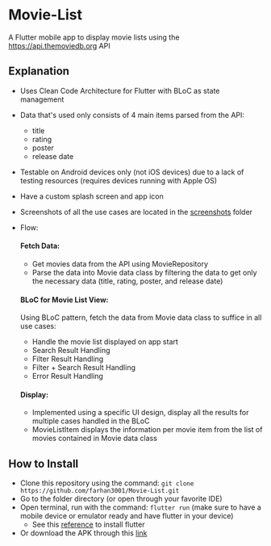 # Movie-List

A Flutter mobile app to display movie lists using the https://api.themoviedb.org API

## Explanation

- Uses Clean Code Architecture for Flutter with BLoC as state management
  
- Data that's used only consists of 4 main items parsed from the API:
  -  title
  -  rating
  -  poster
  -  release date

- Testable on Android devices only (not iOS devices) due to a lack of testing resources (requires devices running with Apple OS)
  
- Have a custom splash screen and app icon
  
- Screenshots of all the use cases are located in the [screenshots](https://github.com/farhan3001/Movie-List/tree/master/screenshots) folder
    
- Flow:
  #### Fetch Data:
    - Get movies data from the API using MovieRepository
    - Parse the data into Movie data class by filtering the data to get only the necessary data (title, rating, poster, and release date)
  #### BLoC for Movie List View:
    Using BLoC pattern, fetch the data from Movie data class to suffice in all use cases:
  
    - Handle the movie list displayed on app start
    - Search Result Handling
    - Filter Result Handling
    - Filter + Search Result Handling
    - Error Result Handling
  #### Display:
    - Implemented using a specific UI design, display all the results for multiple cases handled in the BLoC
    - MovieListItem displays the information per movie item from the list of movies contained in Movie data class

## How to Install
- Clone this repository using the command: `git clone https://github.com/farhan3001/Movie-List.git`
- Go to the folder directory (or open through your favorite IDE)
- Open terminal, run with the command: `flutter run` (make sure to have a mobile device or emulator ready and have flutter in your device)
    - See this [reference](https://docs.flutter.dev/get-started/install) to install flutter
- Or download the APK through this [link](https://drive.google.com/file/d/1OMQpwUsHaRXBPgY0ku79z5dL_vx2lIbv/view?usp=sharing)
